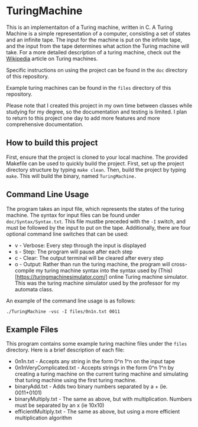 # TuringMachine
This is an implementaiton of a Turing machine, written in C. A Turing Machine is a simple representation of a computer, consisting a set of states and
an infinite tape. The input for the machine is put on the infinite tape, and the input from the tape determines what action the Turing
machine will take. For a more detailed description of a turing machine, check out the [Wikipedia](https://en.wikipedia.org/wiki/Turing_machine) article
on Turing machines.

Specific instructions on using the project can be found in the `doc` directory of this repository.

Example turing machines can be found in the `files` directory of this repository.

Please note that I created this project in my own time between classes while studying for my degree, so the
documentation and testing is limited. I plan to return to this project one day to add more features and
more comprehensive documentation.

## How to build this project
First, ensure that the project is cloned to your local machine. The provided Makefile can be used to quickly
build the project. First, set up the project directory structure by typing `make clean`. Then, build the project
by typing `make`. This will build the binary, named `TuringMachine.`

## Command Line Usage

The program takes an input file, which represents the states of the turing machine. The syntax for input
files can be found under `doc/Syntax/Syntax.txt`. This file mustbe preceded with the `-I` switch, and must
be followed by the input to put on the tape. Additionally, there are four optional command line switches
that can be used:

- v - Verbose: Every step through the input is displayed
- s - Step: The program will pause after each step
- c - Clear: The output terminal will be cleared after every step
- o - Output: Rather than run the turing machine, the program will cross-compile my turing machine syntax
      into the syntax used by (This)[https://turingmachinesimulator.com/] online Turing machine simulator.
      This was the turing machine simulator used by the professor for my automata class.


An example of the command line usage is as follows:

`./TuringMachine -vsc -I files/0n1n.txt 0011`

## Example Files

This program contains some example turing machine files under the `files` directory. Here is a brief description
of each file:

- 0n1n.txt - Accepts any string in the form 0^n 1^n on the input tape
- 0n1nVeryComplicated.txt - Accepts strings in the form 0^n 1^n by creating a turing machine on the current
  turing machine and simulating that turing machine using the first turing machine.
- binaryAdd.txt - Adds two binary numbers separated by a + (ie. 0011+0101)
- binaryMultiply.txt - The same as above, but with multiplication. Numbers must be separated by an x (ie 10x10)
- efficientMultiply.txt - The same as above, but using a more efficient multiplication algorithm
